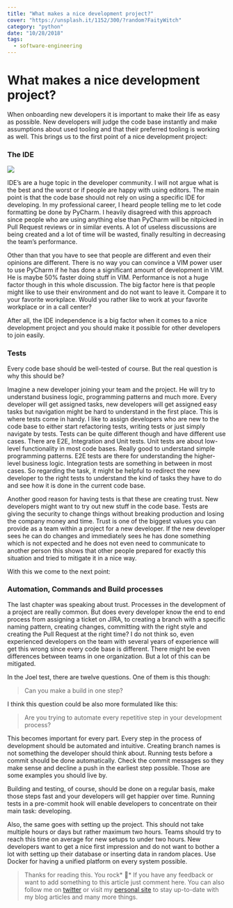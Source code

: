 ```yaml
---
title: "What makes a nice development project?"
cover: "https://unsplash.it/1152/300/?random?FaityWitch"
category: "python"
date: "10/28/2018"
tags:
  - software-engineering
---
```


# What makes a nice development project?

When onboarding new developers it is important to make their life as easy as possible. New developers will judge the code base instantly and make assumptions about used tooling and that their preferred tooling is working as well. This brings us to the first point of a nice development project:

### The IDE

![](https://cdn-images-1.medium.com/max/4000/1*97_O7xEjBH3HGGMOfwPaSQ.png)

IDE’s are a huge topic in the developer community. I will not argue what is the best and the worst or if people are happy with using editors. The main point is that the code base should not rely on using a specific IDE for developing. In my professional career, I heard people telling me to let code formatting be done by PyCharm. I heavily disagreed with this approach since people who are using anything else than PyCharm will be nitpicked in Pull Request reviews or in similar events. A lot of useless discussions are being created and a lot of time will be wasted, finally resulting in decreasing the team’s performance.

Other than that you have to see that people are different and even their opinions are different. There is no way you can convince a VIM power user to use PyCharm if he has done a significant amount of development in VIM. He is maybe 50% faster doing stuff in VIM. Performance is not a huge factor though in this whole discussion. The big factor here is that people might like to use their environment and do not want to leave it. Compare it to your favorite workplace. Would you rather like to work at your favorite workplace or in a call center?

After all, the IDE independence is a big factor when it comes to a nice development project and you should make it possible for other developers to join easily.

### Tests

Every code base should be well-tested of course. But the real question is why this should be?

Imagine a new developer joining your team and the project. He will try to understand business logic, programming patterns and much more. Every developer will get assigned tasks, new developers will get assigned easy tasks but navigation might be hard to understand in the first place. This is where tests come in handy. I like to assign developers who are new to the code base to either start refactoring tests, writing tests or just simply navigate by tests. Tests can be quite different though and have different use cases. There are E2E, Integration and Unit tests. Unit tests are about low-level functionality in most code bases. Really good to understand simple programming patterns. E2E tests are there for understanding the higher-level business logic. Integration tests are something in between in most cases. So regarding the task, it might be helpful to redirect the new developer to the right tests to understand the kind of tasks they have to do and see how it is done in the current code base.

Another good reason for having tests is that these are creating trust. New developers might want to try out new stuff in the code base. Tests are giving the security to change things without breaking production and losing the company money and time. Trust is one of the biggest values you can provide as a team within a project for a new developer. If the new developer sees he can do changes and immediately sees he has done something which is not expected and he does not even need to communicate to another person this shows that other people prepared for exactly this situation and tried to mitigate it in a nice way.

With this we come to the next point:

### Automation, Commands and Build processes

The last chapter was speaking about trust. Processes in the development of a project are really common. But does every developer know the end to end process from assigning a ticket on JIRA, to creating a branch with a specific naming pattern, creating changes, committing with the right style and creating the Pull Request at the right time? I do not think so, even experienced developers on the team with several years of experience will get this wrong since every code base is different. There might be even differences between teams in one organization. But a lot of this can be mitigated.

In the Joel test, there are twelve questions. One of them is this though:
> Can you make a build in one step?

I think this question could be also more formulated like this:
> Are you trying to automate every repetitive step in your development process?

This becomes important for every part. Every step in the process of development should be automated and intuitive. Creating branch names is not something the developer should think about. Running tests before a commit should be done automatically. Check the commit messages so they make sense and decline a push in the earliest step possible. Those are some examples you should live by.

Building and testing, of course, should be done on a regular basis, make those steps fast and your developers will get happier over time. Running tests in a pre-commit hook will enable developers to concentrate on their main task: developing.

Also, the same goes with setting up the project. This should not take multiple hours or days but rather maximum two hours. Teams should try to reach this time on average for new setups to under two hours. New developers want to get a nice first impression and do not want to bother a lot with setting up their database or inserting data in random places. Use Docker for having a unified platform on every system possible.
> Thanks for reading this. You rock* 🤘*
> If you have any feedback or want to add something to this article just comment here. You can also follow me on [twitter](https://twitter.com/kevinpeters_) or visit my [personal site](https://www.kevinpeters.net/) to stay up-to-date with my blog articles and many more things.
